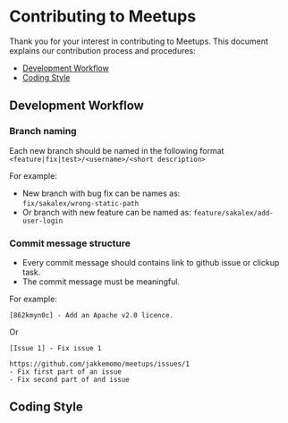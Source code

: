 # Contributing to Meetups

Thank you for your interest in contributing to Meetups. This document explains our contribution process and procedures:

* [Development Workflow](#Development-Workflow)
* [Coding Style](#Coding-Style)

## Development Workflow

### Branch naming

Each new branch should be named in the following format   
`<feature|fix|test>/<username>/<short description>`

For example:  
 - New branch with bug fix can be names as:  
 `fix/sakalex/wrong-static-path`
 - Or branch with new feature can be named as:
 `feature/sakalex/add-user-login`

### Commit message structure

- Every commit message should contains link to github issue or clickup task.
- The commit message must be meaningful.

For example:  
 ```
 [862kmyn0c] - Add an Apache v2.0 licence.
 ```  
 Or   
 ```
 [Issue 1] - Fix issue 1

 https://github.com/jakkemomo/meetups/issues/1
 - Fix first part of an issue
 - Fix second part of and issue
 ```
 
## Coding Style
